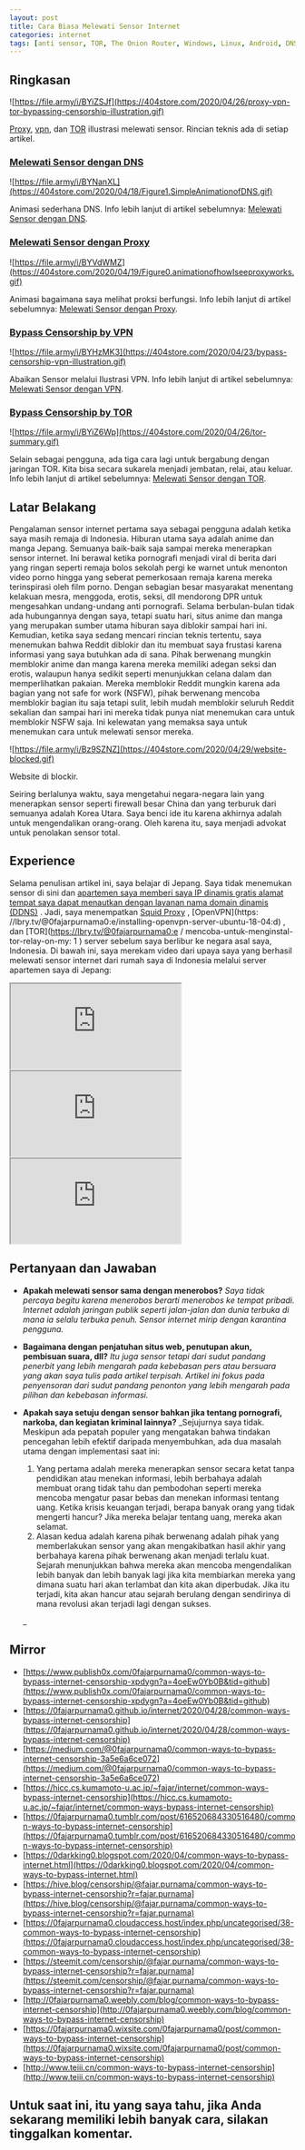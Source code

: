 ```yaml
---
layout: post
title: Cara Biasa Melewati Sensor Internet
categories: internet
tags: [anti sensor, TOR, The Onion Router, Windows, Linux, Android, DNS, proxy, VPN]
---
```


## Ringkasan

![https://file.army/i/BYiZSJf](https://404store.com/2020/04/26/proxy-vpn-tor-bypassing-censorship-illustration.gif)

[Proxy](https://0fajarpurnama0.github.io/internet/2020/04/19/melewati-sensor-proxy.html), [vpn](https://0fajarpurnama0.github.io/internet/2020/04/23/melewati-sensor-vpn.html), dan [TOR](https://0fajarpurnama0.github.io/internet/2020/04/25/melewati-sensor-tor.html) illustrasi melewati sensor. Rincian teknis ada di setiap artikel.



### [Melewati Sensor dengan DNS](https://0fajarpurnama0.github.io/internet/2020/04/18/melewati-sensor-dns.html)

![https://file.army/i/BYNanXL](https://404store.com/2020/04/18/Figure1.SimpleAnimationofDNS.gif)

Animasi sederhana DNS. Info lebih lanjut di artikel sebelumnya: [Melewati Sensor dengan DNS](https://0fajarpurnama0.github.io/internet/2020/04/18/melewati-sensor-dns.html).



### [Melewati Sensor dengan Proxy](https://0fajarpurnama0.github.io/internet/2020/04/19/melewati-sensor-proxy.html)

![https://file.army/i/BYVdWMZ](https://404store.com/2020/04/19/Figure0.animationofhowIseeproxyworks.gif)

Animasi bagaimana saya melihat proksi berfungsi. Info lebih lanjut di artikel sebelumnya: [Melewati Sensor dengan Proxy](https://0fajarpurnama0.github.io/internet/2020/04/19/melewati-sensor-proxy.html).



### [Bypass Censorship by VPN](https://0fajarpurnama0.github.io/internet/2020/04/23/melewati-sensor-vpn.html)

![https://file.army/i/BYHzMK3](https://404store.com/2020/04/23/bypass-censorship-vpn-illustration.gif)

Abaikan Sensor melalui Ilustrasi VPN. Info lebih lanjut di artikel sebelumnya: [Melewati Sensor dengan VPN](https://0fajarpurnama0.github.io/internet/2020/04/23/melewati-sensor-vpn.html).



### [Bypass Censorship by TOR](https://0fajarpurnama0.github.io/internet/2020/04/25/melewati-sensor-tor.html)

![https://file.army/i/BYiZ6Wp](https://404store.com/2020/04/26/tor-summary.gif)

Selain sebagai pengguna, ada tiga cara lagi untuk bergabung dengan jaringan TOR. Kita bisa secara sukarela menjadi jembatan, relai, atau keluar. Info lebih lanjut di artikel sebelumnya: [Melewati Sensor dengan TOR](https://0fajarpurnama0.github.io/internet/2020/04/25/melewati-sensor-tor.html).



## Latar Belakang

Pengalaman sensor internet pertama saya sebagai pengguna adalah ketika saya masih remaja di Indonesia. Hiburan utama saya adalah anime dan manga Jepang. Semuanya baik-baik saja sampai mereka menerapkan sensor internet. Ini berawal ketika pornografi menjadi viral di berita dari yang ringan seperti remaja bolos sekolah pergi ke warnet untuk menonton video porno hingga yang seberat pemerkosaan remaja karena mereka terinspirasi oleh film porno. Dengan sebagian besar masyarakat menentang kelakuan mesra, menggoda, erotis, seksi, dll mendorong DPR untuk mengesahkan undang-undang anti pornografi. Selama berbulan-bulan tidak ada hubungannya dengan saya, tetapi suatu hari, situs anime dan manga yang merupakan sumber utama hiburan saya diblokir sampai hari ini. Kemudian, ketika saya sedang mencari rincian teknis tertentu, saya menemukan bahwa Reddit diblokir dan itu membuat saya frustasi karena informasi yang saya butuhkan ada di sana. Pihak berwenang mungkin memblokir anime dan manga karena mereka memiliki adegan seksi dan erotis, walaupun hanya sedikit seperti menunjukkan celana dalam dan memperlihatkan pakaian. Mereka memblokir Reddit mungkin karena ada bagian yang not safe for work (NSFW), pihak berwenang mencoba memblokir bagian itu saja tetapi sulit, lebih mudah memblokir seluruh Reddit sekalian dan sampai hari ini mereka tidak punya niat menemukan cara untuk memblokir NSFW saja. Ini kelewatan yang memaksa saya untuk menemukan cara untuk melewati sensor mereka.

![https://file.army/i/Bz9SZNZ](https://404store.com/2020/04/29/website-blocked.gif)

Website di blockir.



Seiring berlalunya waktu, saya mengetahui negara-negara lain yang menerapkan sensor seperti firewall besar China dan yang terburuk dari semuanya adalah Korea Utara. Saya benci ide itu karena akhirnya adalah untuk mengendalikan orang-orang. Oleh karena itu, saya menjadi advokat untuk penolakan sensor total.

## Experience

Selama penulisan artikel ini, saya belajar di Jepang. Saya tidak menemukan sensor di sini dan [apartemen saya memberi saya IP dinamis gratis alamat tempat saya dapat menautkan dengan layanan nama domain dinamis (DDNS)](https://lbry.tv/@0fajarpurnama0:e/dynamic-domain-name-service-and-port:c) . Jadi, saya menempatkan [Squid Proxy](https://lbry.tv/@0fajarpurnama0:e/installing-basic-squid-proxy-server:c) , [OpenVPN](https: //lbry.tv/@0fajarpurnama0:e/installing-openvpn-server-ubuntu-18-04:d) , dan [TOR](https://lbry.tv/@0fajarpurnama0:e / mencoba-untuk-menginstal-tor-relay-on-my: 1 ) server sebelum saya berlibur ke negara asal saya, Indonesia. Di bawah ini, saya merekam video dari upaya saya yang berhasil melewati sensor internet dari rumah saya di Indonesia melalui server apartemen saya di Jepang:

<div class="video-container"><iframe src="https://lbry.tv/$/embed/bypassing-censorship-through-my-setup/453274f03aa85947a81b533d0be0fd280750901d" allowfullscreen=""></iframe></div>

<div class="video-container"><iframe src="https://lbry.tv/$/embed/bypass-censorship-through-my-setup-open/de0b303a4d036377811b85f9b2673f0315c5889d" allowfullscreen=""></iframe></div>

<div class="video-container"><iframe src="https://lbry.tv/$/embed/bypass-censorship-through-my-open-proxy/a497461bbb471e0c88bf838e35cee7804fdaf1b5" allowfullscreen=""></iframe></div>

## Pertanyaan dan Jawaban

*   **Apakah melewati sensor sama dengan menerobos?** _Saya tidak percaya begitu karena menerobos berarti menerobos ke tempat pribadi. Internet adalah jaringan publik seperti jalan-jalan dan dunia terbuka di mana ia selalu terbuka penuh. Sensor internet mirip dengan karantina pengguna._
*   **Bagaimana dengan penjatuhan situs web, penutupan akun, pembisuan suara, dll?** _Itu juga sensor tetapi dari sudut pandang penerbit yang lebih mengarah pada kebebasan pers atau bersuara yang akan saya tulis pada artikel terpisah. Artikel ini fokus pada penyensoran dari sudut pandang penonton yang lebih mengarah pada pilihan dan kebebasan informasi._
*   **Apakah saya setuju dengan sensor bahkan jika tentang pornografi, narkoba, dan kegiatan kriminal lainnya?** _Sejujurnya saya tidak. Meskipun ada pepatah populer yang mengatakan bahwa tindakan pencegahan lebih efektif daripada menyembuhkan, ada dua masalah utama dengan implementasi saat ini:

    1.  Yang pertama adalah mereka menerapkan sensor secara ketat tanpa pendidikan atau menekan informasi, lebih berbahaya adalah membuat orang tidak tahu dan pembodohan seperti mereka mencoba mengatur pasar bebas dan menekan informasi tentang uang. Ketika krisis keuangan terjadi, berapa banyak orang yang tidak mengerti hancur? Jika mereka belajar tentang uang, mereka akan selamat.
    2.  Alasan kedua adalah karena pihak berwenang adalah pihak yang memberlakukan sensor yang akan mengakibatkan hasil akhir yang berbahaya karena pihak berwenang akan menjadi terlalu kuat. Sejarah menunjukkan bahwa mereka akan mencoba mengendalikan lebih banyak dan lebih banyak lagi jika kita membiarkan mereka yang dimana suatu hari akan terlambat dan kita akan diperbudak. Jika itu terjadi, kita akan hancur atau sejarah berulang dengan sendirinya di mana revolusi akan terjadi lagi dengan sukses.

    _

## Mirror

*   [https://www.publish0x.com/0fajarpurnama0/common-ways-to-bypass-internet-censorship-xpdygn?a=4oeEw0Yb0B&tid=github](https://www.publish0x.com/0fajarpurnama0/common-ways-to-bypass-internet-censorship-xpdygn?a=4oeEw0Yb0B&tid=github)
*   [https://0fajarpurnama0.github.io/internet/2020/04/28/common-ways-bypass-internet-censorship](https://0fajarpurnama0.github.io/internet/2020/04/28/common-ways-bypass-internet-censorship)
*   [https://medium.com/@0fajarpurnama0/common-ways-to-bypass-internet-censorship-3a5e6a6ce072](https://medium.com/@0fajarpurnama0/common-ways-to-bypass-internet-censorship-3a5e6a6ce072)
*   [https://hicc.cs.kumamoto-u.ac.jp/~fajar/internet/common-ways-bypass-internet-censorship](https://hicc.cs.kumamoto-u.ac.jp/~fajar/internet/common-ways-bypass-internet-censorship)
*   [https://0fajarpurnama0.tumblr.com/post/616520684330516480/common-ways-to-bypass-internet-censorship](https://0fajarpurnama0.tumblr.com/post/616520684330516480/common-ways-to-bypass-internet-censorship)
*   [https://0darkking0.blogspot.com/2020/04/common-ways-to-bypass-internet.html](https://0darkking0.blogspot.com/2020/04/common-ways-to-bypass-internet.html)
*   [https://hive.blog/censorship/@fajar.purnama/common-ways-to-bypass-internet-censorship?r=fajar.purnama](https://hive.blog/censorship/@fajar.purnama/common-ways-to-bypass-internet-censorship?r=fajar.purnama)
*   [https://0fajarpurnama0.cloudaccess.host/index.php/uncategorised/38-common-ways-to-bypass-internet-censorship](https://0fajarpurnama0.cloudaccess.host/index.php/uncategorised/38-common-ways-to-bypass-internet-censorship)
*   [https://steemit.com/censorship/@fajar.purnama/common-ways-to-bypass-internet-censorship?r=fajar.purnama](https://steemit.com/censorship/@fajar.purnama/common-ways-to-bypass-internet-censorship?r=fajar.purnama)
*   [http://0fajarpurnama0.weebly.com/blog/common-ways-to-bypass-internet-censorship](http://0fajarpurnama0.weebly.com/blog/common-ways-to-bypass-internet-censorship)
*   [https://0fajarpurnama0.wixsite.com/0fajarpurnama0/post/common-ways-to-bypass-internet-censorship](https://0fajarpurnama0.wixsite.com/0fajarpurnama0/post/common-ways-to-bypass-internet-censorship)
*   [http://www.teiii.cn/common-ways-to-bypass-internet-censorship](http://www.teiii.cn/common-ways-to-bypass-internet-censorship)

## Untuk saat ini, itu yang saya tahu, jika Anda sekarang memiliki lebih banyak cara, silakan tinggalkan komentar.